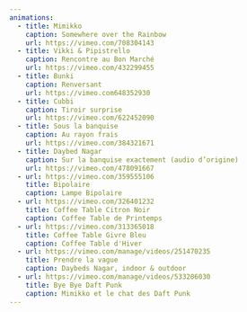 ```yaml
---
animations:
  - title: Mimikko
    caption: Somewhere over the Rainbow
    url: https://vimeo.com/708304143
  - title: Vikki & Pipistrello
    caption: Rencontre au Bon Marché
    url: https://vimeo.com/432299455
  - title: Bunki
    caption: Renversant
    url: https://vimeo.com648352930
  - title: Cubbi
    caption: Tiroir surprise
    url: https://vimeo.com/622452090
  - title: Sous la banquise
    caption: Au rayon frais
    url: https://vimeo.com/384321671
  - title: Daybed Nagar
    caption: Sur la banquise exactement (audio d’origine)
    url: https://vimeo.com/478091667
  - url: https://vimeo.com/359555106
    title: Bipolaire
    caption: L﻿ampe Bipolaire
  - url: https://vimeo.com/326401232
    title: Coffee Table Citron Noir
    caption: Coffee Table de Printemps
  - url: https://vimeo.com/313365018
    title: Coffee Table Givre Bleu
    caption: C﻿offee Table d'Hiver
  - url: https://vimeo.com/manage/videos/251470235
    title: Prendre la vague
    caption: D﻿aybeds Nagar, indoor & outdoor
  - url: https://vimeo.com/manage/videos/533206030
    title: Bye Bye Daft Punk
    caption: Mimikko et le chat des Daft Punk
---
```

